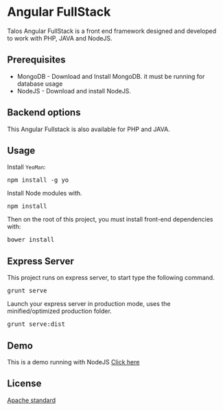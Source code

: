 <h1>Angular FullStack</h1>
<p>Talos Angular FullStack is a front end framework designed and developed to work with PHP, JAVA and NodeJS.</p>
<h2>Prerequisites</h2>
<ul>
    <li>MongoDB - Download and Install MongoDB. it must be running for database usage</li>
    <li>NodeJS - Download and install NodeJS.</li>
</ul>
<h2>Backend options</h2>
<p>This Angular Fullstack is also available for PHP and JAVA.</p>
<h2>Usage</h2>
<p>Install <code>YeoMan</code>:</p>
<pre>npm install -g yo</pre>
<p>Install Node modules with.</p>
<pre>npm install</pre>
<p>Then on the root of this project, you must install front-end dependencies with:</p>
<pre>bower install</pre>
<h2>Express Server</h2>
<p>This project runs on express server, to start type the following command.</p>
<pre>grunt serve</pre>
<p>Launch your express server in production mode, uses the minified/optimized production folder.</p>
<pre>grunt serve:dist</pre>
<h2>Demo</h2>
<p>This is a demo running with NodeJS <a href="">Click here</a></p>
<h2>License</h2>
<a href="">Apache standard</a>